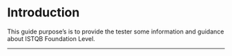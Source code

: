 # Introduction

This guide purpose’s is to provide the tester some information and guidance about ISTQB Foundation Level.
___